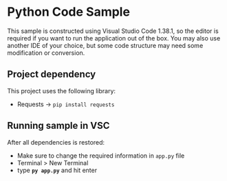 # Python Code Sample

This sample is constructed using Visual Studio Code 1.38.1, so the editor is required if you want to run the application out of the box. You may also use another IDE of your choice, but some code structure may need some modification or conversion.

## Project dependency

This project uses the following library:
- Requests → <code>pip install requests</code>

## Running sample in VSC

After all dependencies is restored:
- Make sure to change the required information in <code>app.py</code> file
- Terminal > New Terminal
- type <b><code>py app.py</code></b> and hit enter

